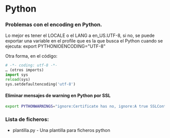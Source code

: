 # Python

### Problemas con el encoding en Python.

Lo mejor es tener el LOCALE o el LANG a en_US.UTF-8, si no, se puede exportar una variable en el profile que es la que busca el Python cuando se ejecuta:
export PYTHONIOENCODING="UTF-8"

Otra forma, en el código:
```Python
# -*- coding: utf-8 -*-
… (otros imports)
import sys
reload(sys)
sys.setdefaultencoding('utf-8')
```

#### Eliminar mensajes de warning en Python por SSL
```bash
export PYTHONWARNINGS="ignore:Certificate has no, ignore:A true SSLContext object is not available"
```

### Lista de ficheros:

* plantilla.py - Una plantilla para ficheros python

